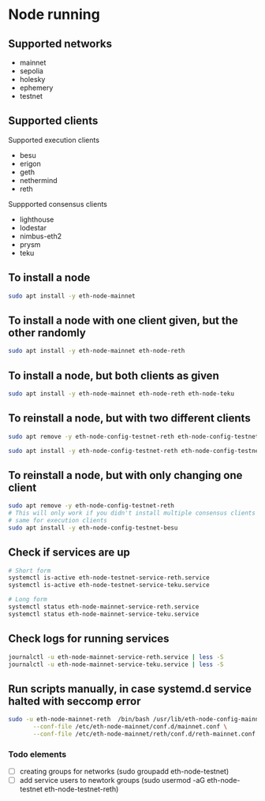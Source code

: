 # Node running 


## Supported networks

- mainnet
- sepolia
- holesky
- ephemery
- testnet

## Supported clients

Supported execution clients
- besu
- erigon
- geth
- nethermind
- reth 

Suppported consensus clients
- lighthouse
- lodestar
- nimbus-eth2
- prysm
- teku

## To install a node 

```bash
sudo apt install -y eth-node-mainnet
``` 

## To install a node with one client given, but the other randomly

```bash
sudo apt install -y eth-node-mainnet eth-node-reth
```

## To install a node, but both clients as given

```bash
sudo apt install -y eth-node-mainnet eth-node-reth eth-node-teku
```

## To reinstall a node, but with two different clients

```bash
sudo apt remove -y eth-node-config-testnet-reth eth-node-config-testnet-teku

sudo apt install -y eth-node-config-testnet-reth eth-node-config-testnet-teku
```

## To reinstall a node, but with only changing one client

```bash
sudo apt remove -y eth-node-config-testnet-reth
# This will only work if you didn't install multiple consensus clients before
# same for execution clients
sudo apt install -y eth-node-config-testnet-besu
```

## Check if services are up 

```bash 
# Short form 
systemctl is-active eth-node-testnet-service-reth.service
systemctl is-active eth-node-testnet-service-teku.service

# Long form
systemctl status eth-node-mainnet-service-reth.service
systemctl status eth-node-mainnet-service-teku.service
```

## Check logs for running services

```bash
journalctl -u eth-node-mainnet-service-reth.service | less -S
journalctl -u eth-node-mainnet-service-teku.service | less -S
```

## Run scripts manually, in case systemd.d service halted with seccomp error

```bash
sudo -u eth-node-mainnet-reth  /bin/bash /usr/lib/eth-node-config-mainnet-reth/bin/run-reth.sh \
       --conf-file /etc/eth-node-mainnet/conf.d/mainnet.conf \
       --conf-file /etc/eth-node-mainnet/reth/conf.d/reth-mainnet.conf
```


### Todo elements

- [ ] creating groups for networks (sudo groupadd eth-node-testnet)
- [ ] add service users to newtork groups (sudo usermod -aG eth-node-testnet eth-node-testnet-reth)
